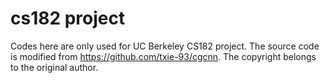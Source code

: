 # cs182 project

Codes here are only used for UC Berkeley CS182 project.
The source code is modified from https://github.com/txie-93/cgcnn.
The copyright belongs to the original author.